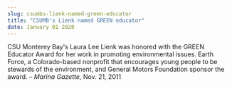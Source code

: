 ```yaml
---
slug: csumbs-lienk-named-green-educator
title: "CSUMB's Lienk named GREEN educator"
date: January 01 2020
---
```


 
<p>
  CSU Monterey Bay's Laura Lee Lienk was honored with the GREEN Educator Award
  for her work in promoting environmental issues. Earth Force, a Colorado-based
  nonprofit that encourages young people to be stewards of the environment, and
  General Motors Foundation sponsor the award. – <em>Marina Gazette</em>, Nov.
  21, 2011
</p>
 
